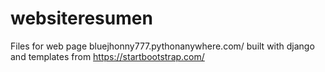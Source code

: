 # websiteresumen

Files for web page bluejhonny777.pythonanywhere.com/ built with django and templates from https://startbootstrap.com/
